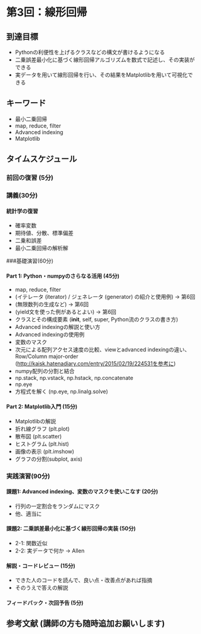 # 第3回：線形回帰

## 到達目標
* Pythonの利便性を上げるクラスなどの構文が書けるようになる
* 二乗誤差最小化に基づく線形回帰アルゴリズムを数式で記述し、その実装ができる
* 実データを用いて線形回帰を行い、その結果をMatplotlibを用いて可視化できる

## キーワード
* 最小二乗回帰
* map, reduce, filter
* Advanced indexing
* Matplotlib

## タイムスケジュール
### 前回の復習 (5分)
### 講義(30分)
#### 統計学の復習
* 確率変数
* 期待値、分散、標準偏差
* 二乗和誤差
* 最小二乗回帰の解析解

###基礎演習(60分)
#### Part 1: Python・numpyのさらなる活用 (45分)
* map, reduce, filter
* (イテレータ (iterator) / ジェネレータ (generator) の紹介と使用例) -> 第6回
* (無限数列の生成など) -> 第6回
* (yield文を使った例があるとよい) -> 第6回
* クラスとその構成要素 (__init__, self, super, Python流のクラスの書き方)
* Advanced indexingの解説と使い方
* Advanced indexingの使用例
* 変数のマスク
* 次元による配列アクセス速度の比較、viewとadvanced indexingの違い、Row/Column major-order (http://kaisk.hatenadiary.com/entry/2015/02/19/224531を参考に)
* numpy配列の分割と結合
* np.stack, np.vstack, np.hstack, np.concatenate
* np.eye
* 方程式を解く (np.eye, np.linalg.solve)

#### Part 2: Matplotlib入門 (15分)
* Matplotlibの解説
* 折れ線グラフ (plt.plot)
* 散布図 (plt.scatter)
* ヒストグラム (plt.hist)
* 画像の表示 (plt.imshow)
* グラフの分割(subplot, axis)

### 実践演習(90分)
#### 課題1: Advanced indexing、変数のマスクを使いこなす (20分)
* 行列の一定割合をランダムにマスク
* 他、適当に

#### 課題2: 二乗誤差最小化に基づく線形回帰の実装 (50分)
* 2-1: 関数近似
* 2-2: 実データで何か -> Allen

#### 解説・コードレビュー (15分)
* できた人のコードを読んで、良い点・改善点があれば指摘
* そのうえで答えの解説

#### フィードバック・次回予告 (5分)

## 参考文献 (講師の方も随時追加お願いします)

